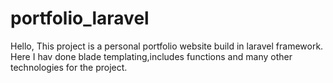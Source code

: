 # portfolio_laravel
Hello, This project is a personal portfolio website build in laravel framework. Here I hav done blade templating,includes functions and many other technologies for the project.
